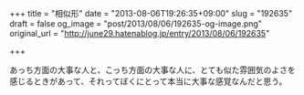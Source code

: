 +++
title = "相似形"
date = "2013-08-06T19:26:35+09:00"
slug = "192635"
draft = false
og_image = "post/2013/08/06/192635-og-image.png"
original_url = "http://june29.hatenablog.jp/entry/2013/08/06/192635"

+++

<p>あっち方面の大事な人と、こっち方面の大事な人に、とても似た雰囲気のよさを感じるときがあって、それってぼくにとって本当に大事な感覚なんだと思う。</p>
